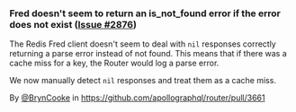 ### Fred doesn't seem to return an is_not_found error if the error does not exist ([Issue #2876](https://github.com/apollographql/router/issues/2876))

The Redis Fred client doesn't seem to deal with `nil` responses correctly returning a parse error instead of not found.
This means that if there was a cache miss for a key, the Router would log a parse error.

We now manually detect `nil` responses and treat them as a cache miss.

By [@BrynCooke](https://github.com/BrynCooke) in https://github.com/apollographql/router/pull/3661
